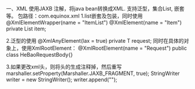 一、XML
使用JAXB 注解，将java bean转换成XML. 支持泛型，集合List, 嵌套等。
包路径：com.equinox.xml
1.list嵌套及包装，同时使用    
@XmlElementWrapper(name = "ItemList")
@XmlElement(name = "Item")
private List<HeBaoRisk> item;

2.泛型的使用
@XmlAnyElement(lax = true)
private T request;
同时在具体的对象上，使用XmlRootElement：
@XmlRootElement(name = "Request")
public class HeBaoRequestBody{}

3.如果更改xml头，则将头的生成注释掉，然后重写
marshaller.setProperty(Marshaller.JAXB_FRAGMENT, true);
StringWriter writer = new StringWriter();
writer.append("<?xml version=\"1.0\" encoding=\"UTF-8\"?>");